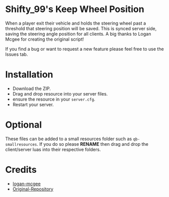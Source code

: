 # Shifty_99's Keep Wheel Position

When a player exit their vehicle and holds the steering wheel past a threshold that steering position will be saved. This is synced server side, saving the steering angle position for all clients. A big thanks to Logan Mcgee for creating the original script!

If you find a bug or want to request a new feature please feel free to use the Issues tab.

# Installation
* Download the ZIP.
* Drag and drop resource into your server files.
* ensure the resource in your `server.cfg`.
* Restart your server.

# Optional

These files can be added to a small resources folder such as `qb-smallresources`. If you do so please **RENAME** then drag and drop the client/server luas into their respective folders.

# Credits
* [logan-mcgee](https://github.com/logan-mcgee)
* [Original-Repository](https://github.com/logan-mcgee/Save-Wheel-Pos)